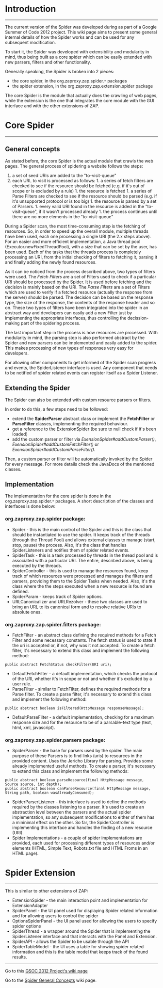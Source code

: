 # Introduction

---

The current version of the Spider was developed during as part of a Google Summer of Code 2012 project. This wiki page aims to present some general internal details of how the Spider works and can be used for any subsequent modification.

To start it, the Spider was developed with extensibility and modularity in mind, thus being built as a core spider which can be easily extended with new parsers, filters and other functionality.

Generally speaking, the Spider is broken into 2 pieces:
  * the core spider, in the org.zaproxy.zap.spider.`*` packages
  * the spider extension, in the org.zaproxy.zap.extension.spider package

The core Spider is the module that actually does the crawling of web pages, while the extension is the one that integrates the core module with the GUI interface and with the other extensions of ZAP.

# Core Spider

---

## General concepts

As stated before, the core Spider is the actual module that crawls the web pages. The general process of spidering a website follows the steps:
  1. a set of seed URIs are added to the "to-visit-queue"
  1. each URL to visit is processed as follows:
    1. a series of fetch filters are checked to see if the resource should be fetched (e.g. if it's out of scope or is excluded by a rule)
    1. the resource is fetched
    1. a series of Parse Filters are checked to see if the resource should be parsed (e.g. if it's unsupported protocol or is too big)
    1. the resource is parsed by a set of Parsers.
    1. every valid URI found in the resource is added in the "to-visit-queue", if it wasn't processed already
    1. the process continues until there are no more elements in the "to-visit-queue"

During a Spider scan, the most time-consuming step is the fetching of resources. So, in order to speed up the overall module, multiple threads have been used, each one processing a single URI (the 2.x steps above). For an easier and more efficient implementation, a Java thread pool (Executor.newFixedThreadPool), with a size that can be set by the user, has been used. Each of the tasks that the threads process is completely processing an URI, from the initial checking of filters to fetching it, parsing it and finally adding the newly found resources.

As it can be noticed from the process described above, two types of filters were used. The _Fetch Filters_ are a set of Filters used to check if a particular URI should be processed by the Spider. It is used before fetching and the decision is mainly based on the URI. The _Parse Filters_ are a set of Filters which are used to verify if a fetched resource (actually the response from the server) should be parsed. The decision can be based on the response type, the size of the response, the contents of the response header and so on. These two types of filters have been integrated into the spider in an abstract way and developers can easily add a new Filter just by implementing the appropriate interfaces, thus controlling the decission-making part of the spidering process.

The last important step in the process is how resources are processed. With modularity in mind, the parsing step is also performed abstract by the Spider and new parsers can be implemented and easily added to the spider. This makes processing of new types of responses very easy for developers.

For allowing other components to get informed of the Spider scan progress and events, the SpiderListener interface is used. Any component that needs to be notified of spider related events can register itself as a Spider Listener.

## Extending the Spider
The Spider can also be extended with custom resource parsers or filters.

In order to do this, a few steps need to be followed:
  * extend the **SpiderParser** abstract class or implement the **FetchFilter** or **ParseFilter** classes, implementing the required behaviour.
  * get a reference to the ExtensionSpider (be sure to null check if it's been loaded)
  * add the custom parser or filter via _ExensionSpider#addCustomParser()_, _ExensionSpider#addCustomFetchFilter()_ or _ExensionSpider#addCustomParseFilter()_.

Then, a custom parser or filter will be automatically invoked by the Spider for every message. For more details check the JavaDocs of the mentioned classes.

## Implementation
The implementation for the core spider is done in the org.zaproxy.zap.spider.`*` packages. A short description of the classes and interfaces is done below:

### org.zaproxy.zap.spider package:
  * Spider - this is the main control of the Spider and this is the class that should be instantiated to use the spider. It keeps track of the threads (through the Thread Pool) and allows external classes to manage (start, stop, pause) the process. Also, it's the class that handles SpiderListeners and notifies them of spider related events.
  * SpiderTask - this is a task processed by threads in the thread pool and is associated with a particular URI. The entire, described above, is being executed by the threads.
  * SpiderController - this is used to manage the resources found, keep track of which resources were processed and manages the filters and parsers, providing them to the Spider Tasks when needed. Also, it's the class where the the steps executed when a new resource is found are defined.
  * SpiderParam - keeps track of Spider options.
  * URLCanonicalizer and URLRezolver - these two classes are used to bring an URL to its canonical form and to resolve relative URIs to absolute ones.

### org.zaproxy.zap.spider.filters package:
  * FetchFilter - an abstract class defining the required methods for a Fetch Filter and some necessary constants. The fetch status is used to state if the uri is accepted or, if not, why was it not accepted. To create a fetch filter, it's necessary to extend this class and implement the following method:
```
public abstract FetchStatus checkFilter(URI uri);
```
  * DefaultFetchFilter - a default implementation, which checks the protocol of the URI, whether it's in scope or not and whether it's excluded by a user rule.
  * ParseFilter - similar to FetchFilter, defines the required methods for a Parse filter. To create a parse filter, it's necessary to extend this class and implement the following method:
```
public abstract boolean isFiltered(HttpMessage responseMessage);
```
  * DefaultParseFilter - a default implementation, checking for a maximum response size and for the resource to be of a parsable-text type (text, html, xml, javascript).


### org.zaproxy.zap.spider.parsers package:
  * SpiderParser - the base for parsers used by the spider. The main purpose of these Parsers is to find links (uris) to resources in the provided content. Uses the Jericho Library for parsing. Provides some already implemented useful methods. To create a parser, it's necessary to extend this class and implement the following methods:
```
public abstract boolean parseResource(final HttpMessage message, Source source, int depth);
public abstract boolean canParseResource(final HttpMessage message, String path, boolean wasAlreadyConsumed);
```
  * SpiderParserListener - this interface is used to define the methods required by the classes listening to a parser. It's used to create an abstraction level between the parsers and the actual spider implementation, so any subsequent modifications to either of them has a mininimal effect on the other. So far, the SpiderController is implementing this interface and handles the finding of a new resource (URI).
  * Spider Implementations - a couple of spider implementations are provided, each used for processing different types of resources and/or elements (HTML, Simple Text, Robots.txt file and HTML Froms in an HTML page).

# Spider Extension

---

This is similar to other extensions of ZAP:
  * ExtensionSpider - the main interaction point and implementation for ExtensionAdapter
  * SpiderPanel - the UI panel used for displaying Spider related information and for allowing users to control the spider
  * OptionsSpiderPanel - the UI panel used for allowing the users to specify spider options
  * SpiderThread - a wrapper around the Spider that is implementing the SpiderListener interface and that interacts with the Panel and Extension.
  * SpiderAPI - allows the Spider to be usable through the API
  * SpiderTableModel - the UI uses a table for showing spider related information and this is the table model that keeps track of the found results.


---

Go to this [GSOC 2012 Project's wiki page](Gsoc2012_Redesign_of_site_crawler)

Go to the [Spider General Concepts](HelpStartConceptsSpider) wiki page.